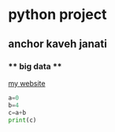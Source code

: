 # python project 
## anchor kaveh janati
### ** big data **

[my website](https://www.cslord.ir)

```python
a=0
b=4 
c=a+b
print(c)
```